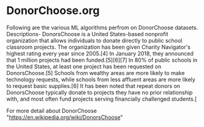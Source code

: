 # DonorChoose.org
Following are the various ML algorithms perfrom on DonorChoose datasets.
Descriptions- 
DonorsChoose is a United States-based nonprofit organization that allows individuals to donate directly to public school classroom projects. The organization has been given Charity Navigator's highest rating every year since 2005.[4] In January 2018, they announced that 1 million projects had been funded.[5][6][7] In 80% of public schools in the United States, at least one project has been requested on DonorsChoose.[5] Schools from wealthy areas are more likely to make technology requests, while schools from less affluent areas are more likely to request basic supplies.[6] It has been noted that repeat donors on DonorsChoose typically donate to projects they have no prior relationship with, and most often fund projects serving financially challenged students.[

For more detail about DonorChoose "https://en.wikipedia.org/wiki/DonorsChoose"
